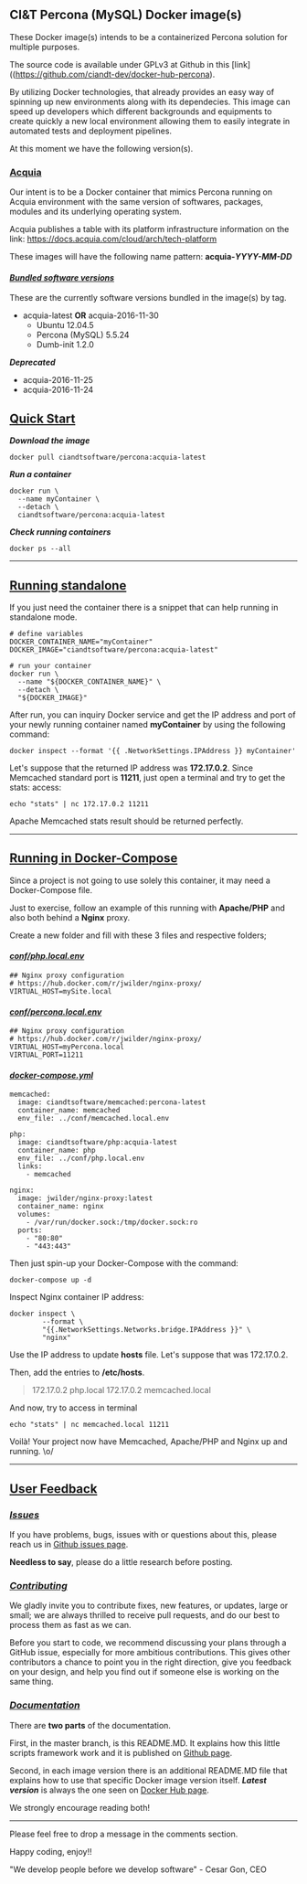 ## CI&T Percona (MySQL) Docker image(s)

These Docker image(s) intends to be a containerized Percona solution for multiple purposes.

The source code is available under GPLv3 at Github in this [link]((https://github.com/ciandt-dev/docker-hub-percona).

By utilizing Docker technologies, that already provides an easy way of spinning up new environments along with its dependecies. This image can speed up developers which different backgrounds and equipments to create quickly a new local environment allowing them to easily integrate in automated tests and deployment pipelines.

At this moment we have the following version(s).

### [Acquia](#acquia)

Our intent is to be a Docker container that mimics Percona running on Acquia environment with the same version of softwares, packages, modules and its underlying operating system.

Acquia publishes a table with its platform infrastructure information on the link: https://docs.acquia.com/cloud/arch/tech-platform

These images will have the following name pattern: __acquia-*YYYY-MM-DD*__

#### [*Bundled software versions*](#software-versions)

These are the currently software versions bundled in the image(s) by tag.

* acquia-latest __OR__ acquia-2016-11-30
  * Ubuntu 12.04.5
  * Percona (MySQL) 5.5.24
  * Dumb-init 1.2.0

__*Deprecated*__

* acquia-2016-11-25
* acquia-2016-11-24

## [Quick Start](#quickstart)

__*Download the image*__

```
docker pull ciandtsoftware/percona:acquia-latest
```

__*Run a container*__

```
docker run \
  --name myContainer \
  --detach \
  ciandtsoftware/percona:acquia-latest
```

__*Check running containers*__

```
docker ps --all
```

* * *

## [Running standalone](#running-standalone)

If you just need the container there is a snippet that can help running in standalone mode.

```
# define variables
DOCKER_CONTAINER_NAME="myContainer"
DOCKER_IMAGE="ciandtsoftware/percona:acquia-latest"

# run your container
docker run \
  --name "${DOCKER_CONTAINER_NAME}" \
  --detach \
  "${DOCKER_IMAGE}"
```

After run, you can inquiry Docker service and get the IP address and port of your newly running container named __myContainer__ by using the following command:

```
docker inspect --format '{{ .NetworkSettings.IPAddress }} myContainer'
```

Let's suppose that the returned IP address was __172.17.0.2__.
Since Memcached standard port is __11211__, just open a terminal and try to get the stats: access:

```
echo "stats" | nc 172.17.0.2 11211
```

Apache Memcached stats result should be returned perfectly.

* * *

## [Running in Docker-Compose](#running-docker-compose)

Since a project is not going to use solely this container, it may need a Docker-Compose file.

Just to exercise, follow an example of this running with __Apache/PHP__ and also both behind a __Nginx__ proxy.

Create a new folder and fill with these 3 files and respective folders;

#### [__*conf/php.local.env*__](#php-env)

```
## Nginx proxy configuration
# https://hub.docker.com/r/jwilder/nginx-proxy/
VIRTUAL_HOST=mySite.local
```

#### [__*conf/percona.local.env*__](#percona-env)

```
## Nginx proxy configuration
# https://hub.docker.com/r/jwilder/nginx-proxy/
VIRTUAL_HOST=myPercona.local
VIRTUAL_PORT=11211
```

#### [__*docker-compose.yml*__](#docker-compose)

```
memcached:
  image: ciandtsoftware/memcached:percona-latest
  container_name: memcached
  env_file: ../conf/memcached.local.env

php:
  image: ciandtsoftware/php:acquia-latest
  container_name: php
  env_file: ../conf/php.local.env
  links:
    - memcached

nginx:
  image: jwilder/nginx-proxy:latest
  container_name: nginx
  volumes:
    - /var/run/docker.sock:/tmp/docker.sock:ro
  ports:
    - "80:80"
    - "443:443"
```

Then just spin-up your Docker-Compose with the command:

```
docker-compose up -d
```

Inspect Nginx container IP address:

```
docker inspect \
        --format \
        "{{.NetworkSettings.Networks.bridge.IPAddress }}" \
        "nginx"
```

Use the IP address to update __hosts__ file. Let's suppose that was 172.17.0.2.

Then, add the entries to __/etc/hosts__.

> 172.17.0.2 php.local
> 172.17.0.2 memcached.local

And now, try to access in terminal

```
echo "stats" | nc memcached.local 11211
```

Voilà!
Your project now have Memcached, Apache/PHP and Nginx up and running.
\\o/

* * *

## [User Feedback](#user-feedback)

### [*Issues*](#issues)

If you have problems, bugs, issues with or questions about this, please reach us in [Github issues page](https://github.com/ciandt-dev/docker-hub-memcached/issues).

__Needless to say__, please do a little research before posting.

### [*Contributing*](#contributing)

We gladly invite you to contribute fixes, new features, or updates, large or small; we are always thrilled to receive pull requests, and do our best to process them as fast as we can.

Before you start to code, we recommend discussing your plans through a GitHub issue, especially for more ambitious contributions. This gives other contributors a chance to point you in the right direction, give you feedback on your design, and help you find out if someone else is working on the same thing.

### [*Documentation*](#documentation)

There are __two parts__ of the documentation.

First, in the master branch, is this README.MD. It explains how this little scripts framework work and it is published on [Github page](https://github.com/ciandt-dev/docker-hub-memcached).

Second, in each image version there is an additional README.MD file that explains how to use that specific Docker image version itself. __*Latest version*__ is always the one seen on [Docker Hub page](https://hub.docker.com/r/ciandtsoftware/memcached).

We strongly encourage reading both!

* * *

Please feel free to drop a message in the comments section.

Happy coding, enjoy!!

"We develop people before we develop software" - Cesar Gon, CEO